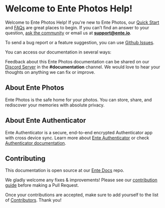 # Welcome to Ente Photos Help!

Welcome to Ente Photos Help! If you're new to Ente Photos, our [Quick Start](./getting-started/index.md) and [FAQs](./faq/faq.md) are great places to begin. If you can’t find an answer to your question, [ask the community](https://ente.io/discord) or email us at **support@ente.io**.

To send a bug report or a feature suggestion, you can use [Github Issues](https://github.com/ente-io/photos-app/issues).

You can access our documentation in several ways:

Feedback about this Ente Photos documentation can be shared on our [Discord Server](https://ente.io/discord) in the **\#documentation** channel. We would love to hear your thoughts on anything we can fix or improve.

## About Ente Photos

Ente Photos is the safe home for your photos. You can store, share, and rediscover your memories with absolute privacy.

## About Ente Authenticator

Ente Authenticator is a secure, end-to-end encrypted Authenticator app with cross device sync. Learn more about [Ente Authenticator](https://ente.io/auth) or check [Authenticator documentation](../authenticator/).

## Contributing

This documentation is open source at our [Ente Docs](https://github.com/ente-io/docs) repo.

We gladly welcome any fixes & improvements! Please see our [contribution guide](https://github.com/ente-io/docs#contributing)
before making a Pull Request.

Once your contributions are accepted, make sure to add yourself to the list of [Contributors](./misc/contributors.md). Thank you!
